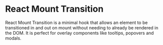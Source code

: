 # React Mount Transition

React Mount Transition is a minimal hook that allows an element to be transitioned in and out on mount without needing to already be rendered in the DOM. It is perfect for overlay components like tooltips, popovers and modals.
